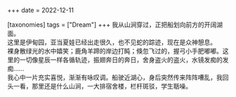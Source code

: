+++
date = 2022-12-11

[taxonomies]
tags = ["Dream"]
+++ 
我从山涧穿过，正把船划向前方的开阔湖面。  
这里是伊甸园，亚当夏娃已经出走很久，也不见蛇的踪迹，现在是众神憩息。  
裸身散绿光的水中嬉笑；鹿角羊蹄的岸边打盹；倏忽飞过的，握弓小手肥嘟嘟。这里的一切像星辰一样各循轨迹，振翅奔日的奔日，舍身盗火的盗火，水镜发痴的发痴……  
我心中一片充实喜悦，渐渐有咏叹调。船驶近湖心，身后突然传来阵阵嘈乱，我回头一看，那里还是什么山涧，一大排宿舍楼，栏杆斑驳，学生聒噪。
<!-- more -->